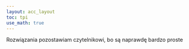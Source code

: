 ```yaml
---
layout: acc_layout
toc: tpi
use_math: true
---
```


Rozwiązania pozostawiam czytelnikowi, bo są naprawdę bardzo proste
